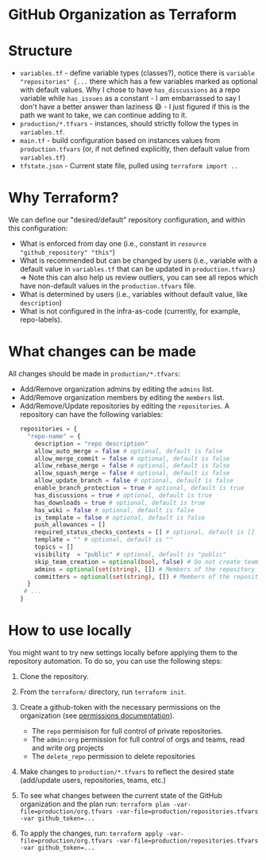 GitHub Organization as Terraform
================================

# Structure

- `variables.tf` - define variable types (classes?), notice there is `variable "repositories" {...` there which has a
  few variables marked as optional with default values. Why I chose to have `has_discussions` as a repo variable
  while `has_issues` as a constant - I am embarrassed to say I don't have a better answer than laziness :smile: - I just
  figured if this is the path we want to take, we can continue adding to it.
- `production/*.tfvars` - instances, should strictly follow the types in `variables.tf`.
- `main.tf` - build configuration based on instances values from `production.tfvars` (or, if not defined explicitly,
  then default value from `variables.tf`)
- `tfstate.json` - Current state file, pulled using `terraform import ..`

# Why Terraform?

We can define our "desired/default" repository configuration, and within this configuration:

- What is enforced from day one (i.e., constant in `resource "github_repository" "this"`)
- What is recommended but can be changed by users (i.e., variable with a default value in `variables.tf` that can be
  updated in `production.tfvars`) => Note this can also help us review outliers, you can see all repos which have
  non-default values in the `production.tfvars` file.
- What is determined by users (i.e., variables without default value, like `description`)
- What is not configured in the infra-as-code (currently, for example, repo-labels).

# What changes can be made

All changes should be made in `production/*.tfvars`:

- Add/Remove organization admins by editing the `admins` list.
- Add/Remove organization members by editing the `members` list.
- Add/Remove/Update repositories by editing the `repositories`. A repository can have the following variables:
    ```terraform
    repositories = {
      "repo-name" = {
        description = "repo description"
        allow_auto_merge = false # optional, default is false
        allow_merge_commit = false # optional, default is false
        allow_rebase_merge = false # optional, default is false
        allow_squash_merge = false # optional, default is false
        allow_update_branch = false # optional, default is false
        enable_branch_protection = true # optional, default is true
        has_discussions = true # optional, default is true
        has_downloads = true # optional, default is true
        has_wiki = false # optional, default is false
        is_template = false # optional, default is false
        push_allowances = []
        required_status_checks_contexts = [] # optional, default is []
        template = "" # optional, default is ""
        topics = []
        visibility  = "public" # optional, default is "public"
        skip_team_creation = optional(bool, false) # Do not create teams for repository
        admins = optional(set(string), []) # Members of the repository admin team
        committers = optional(set(string), []) # Members of the repository committers team
      }
     # ...
    }
    ```

# How to use locally

You might want to try new settings locally before applying them to the repository automation.
To do so, you can use the following steps:

1. Clone the repository.
2. From the `terraform/` directory, run `terraform init`.
3. Create a github-token with the necessary permissions on the organization (see [permissions documentation][1]).
    - The `repo` permisison for full control of private repositories.
    - The `admin:org` permission for full control of orgs and teams, read and write org projects
    - The `delete_repo` permission to delete repositories

4. Make changes to `production/*.tfvars` to reflect the desired state (add/update users, repositories, teams, etc.)
5. To see what changes between the current state of the GitHub organization and the plan
   run:  `terraform plan -var-file=production/org.tfvars -var-file=production/repositories.tfvars -var github_token=...`
6. To apply the changes, run: `terraform apply -var-file=production/org.tfvars -var-file=production/repositories.tfvars -var github_token=...`

[1]: https://developer.hashicorp.com/terraform/tutorials/it-saas/github-user-teams#configure-your-credentials
